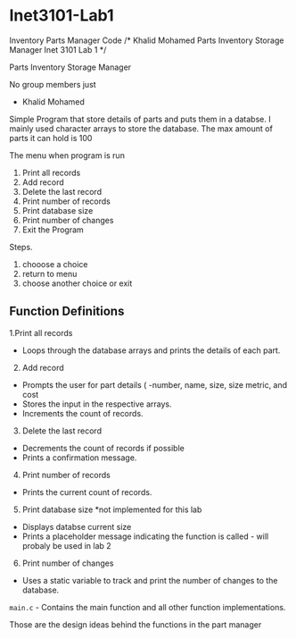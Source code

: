 # Inet3101-Lab1
Inventory Parts Manager Code
/*
Khalid Mohamed
Parts Inventory Storage Manager
Inet 3101 Lab 1
*/

Parts Inventory Storage Manager

No group members just
- Khalid Mohamed

Simple Program that store details of parts and puts them in a databse. I mainly used character arrays to store the database. The max amount of parts it can hold is 100

The menu when program is run
1. Print all records
2. Add record
3. Delete the last record
4. Print number of records
5. Print database size
6. Print number of changes
7. Exit the Program

Steps.
1. chooose a choice
2. return to menu
3. choose another choice or exit
## Function Definitions

1.Print all records
- Loops through the database arrays and prints the details of each part.

2. Add record
  - Prompts the user for part details (
    -number, name, size, size metric, and cost
  - Stores the input in the respective arrays.
  - Increments the count of records.

3. Delete the last record
  - Decrements the count of records if possible
  - Prints a confirmation message.

4. Print number of records
  - Prints the current count of records.

5. Print database size  *not implemented for this lab
  - Displays databse current size
  - Prints a placeholder message indicating the function is called
        - will probaly be used in lab 2

6. Print number of changes
  - Uses a static variable to track and print the number of changes to the database.

`main.c` - Contains the main function and all other function implementations.

Those are the design ideas behind the functions in the part manager
